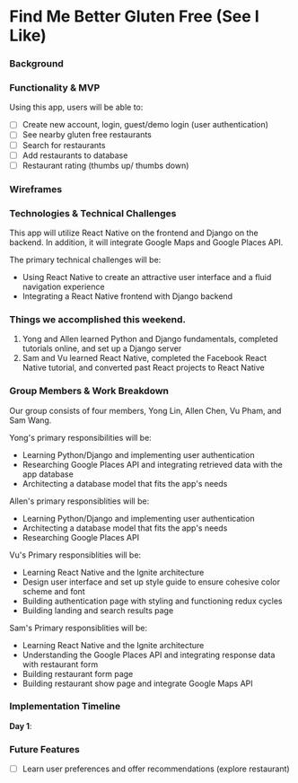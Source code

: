 # Find Me Better Gluten Free (See I Like)

### Background

### Functionality & MVP

Using this app, users will be able to:

- [ ] Create new account, login, guest/demo login (user authentication)
- [ ] See nearby gluten free restaurants
- [ ] Search for restaurants
- [ ] Add restaurants to database
- [ ] Restaurant rating (thumbs up/ thumbs down)

### Wireframes


### Technologies & Technical Challenges

This app will utilize React Native on the frontend and Django on the backend. In addition, it will integrate Google Maps and Google Places API.

The primary technical challenges will be:

- Using React Native to create an attractive user interface and a fluid navigation experience
- Integrating a React Native frontend with Django backend

### Things we accomplished this weekend.

1. Yong and Allen learned Python and Django fundamentals, completed tutorials online, and set up a Django server
2. Sam and Vu learned React Native, completed the Facebook React Native tutorial, and converted past React projects to React Native

### Group Members & Work Breakdown

Our group consists of four members, Yong Lin, Allen Chen, Vu Pham, and Sam Wang.

Yong's primary responsibilities will be:

- Learning Python/Django and implementing user authentication
- Researching Google Places API and  integrating retrieved data with the app database
- Architecting a database model that fits the app's needs

Allen's primary responsiblities will be:

- Learning Python/Django and implementing user authentication
- Architecting a database model that fits the app's needs
- Researching Google Places API

Vu's Primary responsiblities will be:

- Learning React Native and the Ignite architecture
- Design user interface and set up style guide to ensure cohesive color scheme and font
- Building authentication page with styling and functioning redux cycles
- Building landing and search results page

Sam's Primary responsiblities will be:

- Learning React Native and the Ignite architecture
- Understanding the Google Places API and integrating response data with restaurant form
- Building restaurant form page
- Building restaurant show page and integrate Google Maps API

### Implementation Timeline

**Day 1**:

### Future Features

- [ ] Learn user preferences and offer recommendations (explore restaurant)
